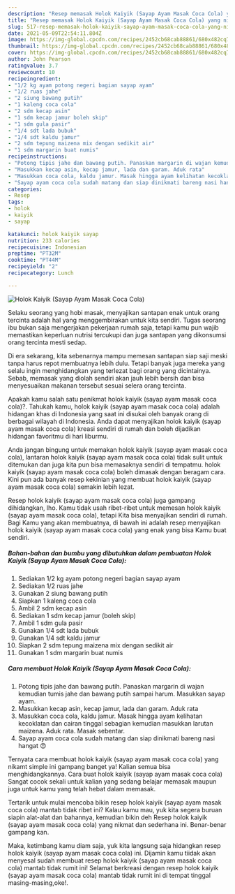 ```yaml
---
description: "Resep memasak Holok Kaiyik (Sayap Ayam Masak Coca Cola) yang nikmat dan Mudah Dibuat"
title: "Resep memasak Holok Kaiyik (Sayap Ayam Masak Coca Cola) yang nikmat dan Mudah Dibuat"
slug: 517-resep-memasak-holok-kaiyik-sayap-ayam-masak-coca-cola-yang-nikmat-dan-mudah-dibuat
date: 2021-05-09T22:54:11.804Z
image: https://img-global.cpcdn.com/recipes/2452cb68cab88861/680x482cq70/holok-kaiyik-sayap-ayam-masak-coca-cola-foto-resep-utama.jpg
thumbnail: https://img-global.cpcdn.com/recipes/2452cb68cab88861/680x482cq70/holok-kaiyik-sayap-ayam-masak-coca-cola-foto-resep-utama.jpg
cover: https://img-global.cpcdn.com/recipes/2452cb68cab88861/680x482cq70/holok-kaiyik-sayap-ayam-masak-coca-cola-foto-resep-utama.jpg
author: John Pearson
ratingvalue: 3.7
reviewcount: 10
recipeingredient:
- "1/2 kg ayam potong negeri bagian sayap ayam"
- "1/2 ruas jahe"
- "2 siung bawang putih"
- "1 kaleng coca cola"
- "2 sdm kecap asin"
- "1 sdm kecap jamur boleh skip"
- "1 sdm gula pasir"
- "1/4 sdt lada bubuk"
- "1/4 sdt kaldu jamur"
- "2 sdm tepung maizena mix dengan sedikit air"
- "1 sdm margarin buat numis"
recipeinstructions:
- "Potong tipis jahe dan bawang putih. Panaskan margarin di wajan kemudian tumis jahe dan bawang putih sampai harum. Masukkan sayap ayam."
- "Masukkan kecap asin, kecap jamur, lada dan garam. Aduk rata"
- "Masukkan coca cola, kaldu jamur. Masak hingga ayam kelihatan kecoklatan dan cairan tinggal sebagian kemudian masukkan larutan maizena. Aduk rata. Masak sebentar."
- "Sayap ayam coca cola sudah matang dan siap dinikmati bareng nasi hangat 😍"
categories:
- Resep
tags:
- holok
- kaiyik
- sayap

katakunci: holok kaiyik sayap 
nutrition: 233 calories
recipecuisine: Indonesian
preptime: "PT32M"
cooktime: "PT44M"
recipeyield: "2"
recipecategory: Lunch

---
```



![Holok Kaiyik (Sayap Ayam Masak Coca Cola)](https://img-global.cpcdn.com/recipes/2452cb68cab88861/680x482cq70/holok-kaiyik-sayap-ayam-masak-coca-cola-foto-resep-utama.jpg)

Selaku seorang yang hobi masak, menyajikan santapan enak untuk orang tercinta adalah hal yang menggembirakan untuk kita sendiri. Tugas seorang ibu bukan saja mengerjakan pekerjaan rumah saja, tetapi kamu pun wajib memastikan keperluan nutrisi tercukupi dan juga santapan yang dikonsumsi orang tercinta mesti sedap.

Di era  sekarang, kita sebenarnya mampu memesan santapan siap saji meski tanpa harus repot membuatnya lebih dulu. Tetapi banyak juga mereka yang selalu ingin menghidangkan yang terlezat bagi orang yang dicintainya. Sebab, memasak yang diolah sendiri akan jauh lebih bersih dan bisa menyesuaikan makanan tersebut sesuai selera orang tercinta. 



Apakah kamu salah satu penikmat holok kaiyik (sayap ayam masak coca cola)?. Tahukah kamu, holok kaiyik (sayap ayam masak coca cola) adalah hidangan khas di Indonesia yang saat ini disukai oleh banyak orang di berbagai wilayah di Indonesia. Anda dapat menyajikan holok kaiyik (sayap ayam masak coca cola) kreasi sendiri di rumah dan boleh dijadikan hidangan favoritmu di hari liburmu.

Anda jangan bingung untuk memakan holok kaiyik (sayap ayam masak coca cola), lantaran holok kaiyik (sayap ayam masak coca cola) tidak sulit untuk ditemukan dan juga kita pun bisa memasaknya sendiri di tempatmu. holok kaiyik (sayap ayam masak coca cola) boleh dimasak dengan beragam cara. Kini pun ada banyak resep kekinian yang membuat holok kaiyik (sayap ayam masak coca cola) semakin lebih lezat.

Resep holok kaiyik (sayap ayam masak coca cola) juga gampang dihidangkan, lho. Kamu tidak usah ribet-ribet untuk memesan holok kaiyik (sayap ayam masak coca cola), tetapi Kita bisa menyajikan sendiri di rumah. Bagi Kamu yang akan membuatnya, di bawah ini adalah resep menyajikan holok kaiyik (sayap ayam masak coca cola) yang enak yang bisa Kamu buat sendiri.

<!--inarticleads1-->

##### Bahan-bahan dan bumbu yang dibutuhkan dalam pembuatan Holok Kaiyik (Sayap Ayam Masak Coca Cola):

1. Sediakan 1/2 kg ayam potong negeri bagian sayap ayam
1. Sediakan 1/2 ruas jahe
1. Gunakan 2 siung bawang putih
1. Siapkan 1 kaleng coca cola
1. Ambil 2 sdm kecap asin
1. Sediakan 1 sdm kecap jamur (boleh skip)
1. Ambil 1 sdm gula pasir
1. Gunakan 1/4 sdt lada bubuk
1. Gunakan 1/4 sdt kaldu jamur
1. Siapkan 2 sdm tepung maizena mix dengan sedikit air
1. Gunakan 1 sdm margarin buat numis




<!--inarticleads2-->

##### Cara membuat Holok Kaiyik (Sayap Ayam Masak Coca Cola):

1. Potong tipis jahe dan bawang putih. Panaskan margarin di wajan kemudian tumis jahe dan bawang putih sampai harum. Masukkan sayap ayam.
1. Masukkan kecap asin, kecap jamur, lada dan garam. Aduk rata
1. Masukkan coca cola, kaldu jamur. Masak hingga ayam kelihatan kecoklatan dan cairan tinggal sebagian kemudian masukkan larutan maizena. Aduk rata. Masak sebentar.
1. Sayap ayam coca cola sudah matang dan siap dinikmati bareng nasi hangat 😍




Ternyata cara membuat holok kaiyik (sayap ayam masak coca cola) yang nikamt simple ini gampang banget ya! Kalian semua bisa menghidangkannya. Cara buat holok kaiyik (sayap ayam masak coca cola) Sangat cocok sekali untuk kalian yang sedang belajar memasak maupun juga untuk kamu yang telah hebat dalam memasak.

Tertarik untuk mulai mencoba bikin resep holok kaiyik (sayap ayam masak coca cola) mantab tidak ribet ini? Kalau kamu mau, yuk kita segera buruan siapin alat-alat dan bahannya, kemudian bikin deh Resep holok kaiyik (sayap ayam masak coca cola) yang nikmat dan sederhana ini. Benar-benar gampang kan. 

Maka, ketimbang kamu diam saja, yuk kita langsung saja hidangkan resep holok kaiyik (sayap ayam masak coca cola) ini. Dijamin kamu tiidak akan menyesal sudah membuat resep holok kaiyik (sayap ayam masak coca cola) mantab tidak rumit ini! Selamat berkreasi dengan resep holok kaiyik (sayap ayam masak coca cola) mantab tidak rumit ini di tempat tinggal masing-masing,oke!.

